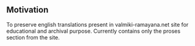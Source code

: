 ## Motivation

To preserve english translations present in valmiki-ramayana.net site for educational and archival purpose.
Currently contains only the proses section from the site.
